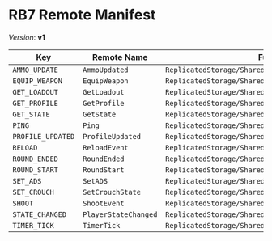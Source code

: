 # RB7 Remote Manifest

_Version_: **v1**

| Key | Remote Name | Full Path |
|-----|-------------|-----------|
| `AMMO_UPDATE` | `AmmoUpdated` | `ReplicatedStorage/Shared/Events/v1/AmmoUpdated` |
| `EQUIP_WEAPON` | `EquipWeapon` | `ReplicatedStorage/Shared/Events/v1/EquipWeapon` |
| `GET_LOADOUT` | `GetLoadout` | `ReplicatedStorage/Shared/Events/v1/GetLoadout` |
| `GET_PROFILE` | `GetProfile` | `ReplicatedStorage/Shared/Events/v1/GetProfile` |
| `GET_STATE` | `GetState` | `ReplicatedStorage/Shared/Events/v1/GetState` |
| `PING` | `Ping` | `ReplicatedStorage/Shared/Events/v1/Ping` |
| `PROFILE_UPDATED` | `ProfileUpdated` | `ReplicatedStorage/Shared/Events/v1/ProfileUpdated` |
| `RELOAD` | `ReloadEvent` | `ReplicatedStorage/Shared/Events/v1/ReloadEvent` |
| `ROUND_ENDED` | `RoundEnded` | `ReplicatedStorage/Shared/Events/v1/RoundEnded` |
| `ROUND_START` | `RoundStart` | `ReplicatedStorage/Shared/Events/v1/RoundStart` |
| `SET_ADS` | `SetADS` | `ReplicatedStorage/Shared/Events/v1/SetADS` |
| `SET_CROUCH` | `SetCrouchState` | `ReplicatedStorage/Shared/Events/v1/SetCrouchState` |
| `SHOOT` | `ShootEvent` | `ReplicatedStorage/Shared/Events/v1/ShootEvent` |
| `STATE_CHANGED` | `PlayerStateChanged` | `ReplicatedStorage/Shared/Events/v1/PlayerStateChanged` |
| `TIMER_TICK` | `TimerTick` | `ReplicatedStorage/Shared/Events/v1/TimerTick` |
